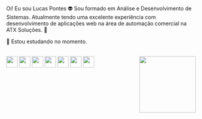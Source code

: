 Oi! Eu sou Lucas Pontes 👽
Sou formado em Análise e Desenvolvimento de Sistemas.
Atualmente tendo uma excelente experiência com desenvolvimento de aplicações web na área de automação comercial na ATX Soluções. 🔮


🎲 Estou estudando no momento.

<div style="display inline_block" ><br>
<img align="center" height="30" widht="40" src="https://img.shields.io/badge/TypeScript-007ACC?style=for-the-badge&logo=typescript&logoColor=white">
<img align="center" height="30" widht="40" src="https://img.shields.io/badge/MySQL-00000F?style=for-the-badge&logo=mysql&logoColor=white">
<img align="center" height="30" widht="40" src="https://img.shields.io/badge/Prisma-3982CE?style=for-the-badge&logo=Prisma&logoColor=white">
<img align="center" height="30" widht="40" src="https://img.shields.io/badge/Node.js-43853D?style=for-the-badge&logo=node.js&logoColor=white">
<img align="center" height="30" widht="40" src="https://img.shields.io/badge/Vue.js-35495E?style=for-the-badge&logo=vue.js&logoColor=4FC08D">
<img align="center" height="30" widht="40" src="https://img.shields.io/badge/PHP-777BB4?style=for-the-badge&logo=php&logoColor=white">
<img align="center" height="30" widht="40" src="https://img.shields.io/badge/Tailwind_CSS-38B2AC?style=for-the-badge&logo=tailwind-css&logoColor=white">

<img align="right" height="150" widht="160" src="https://media.tenor.com/n1AYVbwRmSgAAAAi/alien-alien-dance.gif">

  
</div>
